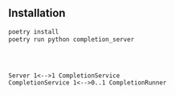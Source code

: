 ## Installation

```python
poetry install
poetry run python completion_server
```

## 

```


Server 1<-->1 CompletionService
CompletionService 1<-->0..1 CompletionRunner


```
